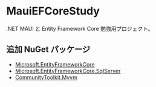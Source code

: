 # MauiEFCoreStudy

.NET MAUI と Entity Framework Core 勉強用プロジェクト。

## 追加 NuGet パッケージ

* [Microsoft.EntityFrameworkCore](https://learn.microsoft.com/ja-jp/ef/core/)
* [Microsoft.EntityFrameworkCore.SqlServer](https://learn.microsoft.com/ja-jp/ef/core/providers/?tabs=dotnet-core-cli)
* [CommunityToolkit.Mvvm](https://github.com/CommunityToolkit/dotnet)
